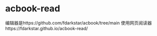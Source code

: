 # acbook-read
编辑器是https://github.com/fdarkstar/acbook/tree/main
使用网页阅读器https://fdarkstar.github.io/acbook-read/
